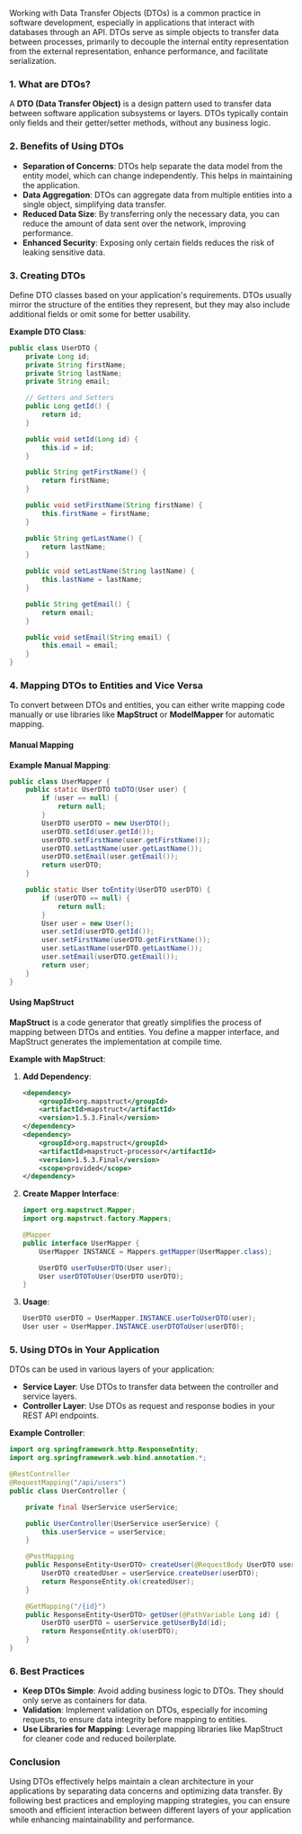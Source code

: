 Working with Data Transfer Objects (DTOs) is a common practice in software development, especially in applications that interact with databases through an API. DTOs serve as simple objects to transfer data between processes, primarily to decouple the internal entity representation from the external representation, enhance performance, and facilitate serialization.

### 1. **What are DTOs?**

A **DTO (Data Transfer Object)** is a design pattern used to transfer data between software application subsystems or layers. DTOs typically contain only fields and their getter/setter methods, without any business logic.

### 2. **Benefits of Using DTOs**

- **Separation of Concerns**: DTOs help separate the data model from the entity model, which can change independently. This helps in maintaining the application.
- **Data Aggregation**: DTOs can aggregate data from multiple entities into a single object, simplifying data transfer.
- **Reduced Data Size**: By transferring only the necessary data, you can reduce the amount of data sent over the network, improving performance.
- **Enhanced Security**: Exposing only certain fields reduces the risk of leaking sensitive data.

### 3. **Creating DTOs**

Define DTO classes based on your application's requirements. DTOs usually mirror the structure of the entities they represent, but they may also include additional fields or omit some for better usability.

**Example DTO Class**:
```java
public class UserDTO {
    private Long id;
    private String firstName;
    private String lastName;
    private String email;

    // Getters and Setters
    public Long getId() {
        return id;
    }

    public void setId(Long id) {
        this.id = id;
    }

    public String getFirstName() {
        return firstName;
    }

    public void setFirstName(String firstName) {
        this.firstName = firstName;
    }

    public String getLastName() {
        return lastName;
    }

    public void setLastName(String lastName) {
        this.lastName = lastName;
    }

    public String getEmail() {
        return email;
    }

    public void setEmail(String email) {
        this.email = email;
    }
}
```

### 4. **Mapping DTOs to Entities and Vice Versa**

To convert between DTOs and entities, you can either write mapping code manually or use libraries like **MapStruct** or **ModelMapper** for automatic mapping.

#### Manual Mapping

**Example Manual Mapping**:
```java
public class UserMapper {
    public static UserDTO toDTO(User user) {
        if (user == null) {
            return null;
        }
        UserDTO userDTO = new UserDTO();
        userDTO.setId(user.getId());
        userDTO.setFirstName(user.getFirstName());
        userDTO.setLastName(user.getLastName());
        userDTO.setEmail(user.getEmail());
        return userDTO;
    }

    public static User toEntity(UserDTO userDTO) {
        if (userDTO == null) {
            return null;
        }
        User user = new User();
        user.setId(userDTO.getId());
        user.setFirstName(userDTO.getFirstName());
        user.setLastName(userDTO.getLastName());
        user.setEmail(userDTO.getEmail());
        return user;
    }
}
```

#### Using MapStruct

**MapStruct** is a code generator that greatly simplifies the process of mapping between DTOs and entities. You define a mapper interface, and MapStruct generates the implementation at compile time.

**Example with MapStruct**:
1. **Add Dependency**:
   ```xml
   <dependency>
       <groupId>org.mapstruct</groupId>
       <artifactId>mapstruct</artifactId>
       <version>1.5.3.Final</version>
   </dependency>
   <dependency>
       <groupId>org.mapstruct</groupId>
       <artifactId>mapstruct-processor</artifactId>
       <version>1.5.3.Final</version>
       <scope>provided</scope>
   </dependency>
   ```

2. **Create Mapper Interface**:
   ```java
   import org.mapstruct.Mapper;
   import org.mapstruct.factory.Mappers;

   @Mapper
   public interface UserMapper {
       UserMapper INSTANCE = Mappers.getMapper(UserMapper.class);

       UserDTO userToUserDTO(User user);
       User userDTOToUser(UserDTO userDTO);
   }
   ```

3. **Usage**:
   ```java
   UserDTO userDTO = UserMapper.INSTANCE.userToUserDTO(user);
   User user = UserMapper.INSTANCE.userDTOToUser(userDTO);
   ```

### 5. **Using DTOs in Your Application**

DTOs can be used in various layers of your application:

- **Service Layer**: Use DTOs to transfer data between the controller and service layers.
- **Controller Layer**: Use DTOs as request and response bodies in your REST API endpoints.

**Example Controller**:
```java
import org.springframework.http.ResponseEntity;
import org.springframework.web.bind.annotation.*;

@RestController
@RequestMapping("/api/users")
public class UserController {

    private final UserService userService;

    public UserController(UserService userService) {
        this.userService = userService;
    }

    @PostMapping
    public ResponseEntity<UserDTO> createUser(@RequestBody UserDTO userDTO) {
        UserDTO createdUser = userService.createUser(userDTO);
        return ResponseEntity.ok(createdUser);
    }

    @GetMapping("/{id}")
    public ResponseEntity<UserDTO> getUser(@PathVariable Long id) {
        UserDTO userDTO = userService.getUserById(id);
        return ResponseEntity.ok(userDTO);
    }
}
```

### 6. **Best Practices**

- **Keep DTOs Simple**: Avoid adding business logic to DTOs. They should only serve as containers for data.
- **Validation**: Implement validation on DTOs, especially for incoming requests, to ensure data integrity before mapping to entities.
- **Use Libraries for Mapping**: Leverage mapping libraries like MapStruct for cleaner code and reduced boilerplate.

### Conclusion

Using DTOs effectively helps maintain a clean architecture in your applications by separating data concerns and optimizing data transfer. By following best practices and employing mapping strategies, you can ensure smooth and efficient interaction between different layers of your application while enhancing maintainability and performance.